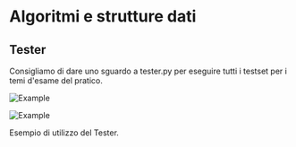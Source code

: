 # Algoritmi e strutture dati
## Tester
Consigliamo di dare uno sguardo a tester.py per eseguire tutti i testset per i temi d'esame del pratico.

![Example](https://github.com/Guray00/IngegneriaInformatica/blob/master/PRIMO%20ANNO/II%20SEMESTRE/Algoritmi%20e%20strutture%20dati/tester_example.png?raw=true) 



![Example](https://github.com/Guray00/IngegneriaInformatica/blob/master/PRIMO%20ANNO/II%20SEMESTRE/Algoritmi%20e%20strutture%20dati/tester_example2.png?raw=true)

Esempio di utilizzo del Tester.
